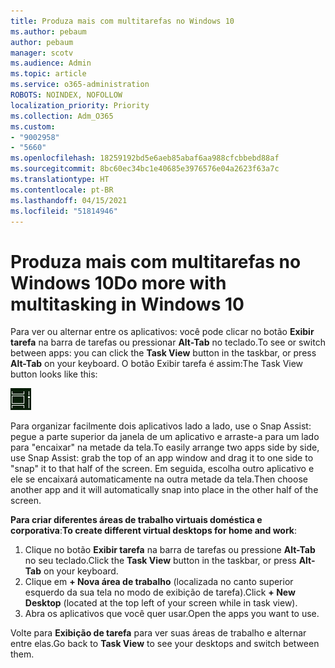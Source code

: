 ```yaml
---
title: Produza mais com multitarefas no Windows 10
ms.author: pebaum
author: pebaum
manager: scotv
ms.audience: Admin
ms.topic: article
ms.service: o365-administration
ROBOTS: NOINDEX, NOFOLLOW
localization_priority: Priority
ms.collection: Adm_O365
ms.custom:
- "9002958"
- "5660"
ms.openlocfilehash: 18259192bd5e6aeb85abaf6aa988cfcbbebd88af
ms.sourcegitcommit: 8bc60ec34bc1e40685e3976576e04a2623f63a7c
ms.translationtype: HT
ms.contentlocale: pt-BR
ms.lasthandoff: 04/15/2021
ms.locfileid: "51814946"
---
```

# <a name="do-more-with-multitasking-in-windows-10"></a><span data-ttu-id="f5baa-102">Produza mais com multitarefas no Windows 10</span><span class="sxs-lookup"><span data-stu-id="f5baa-102">Do more with multitasking in Windows 10</span></span>

<span data-ttu-id="f5baa-103">Para ver ou alternar entre os aplicativos: você pode clicar no botão **Exibir tarefa** na barra de tarefas ou pressionar **Alt-Tab** no teclado.</span><span class="sxs-lookup"><span data-stu-id="f5baa-103">To see or switch between apps: you can click the **Task View** button in the taskbar, or press **Alt-Tab** on your keyboard.</span></span> <span data-ttu-id="f5baa-104">O botão Exibir tarefa é assim:</span><span class="sxs-lookup"><span data-stu-id="f5baa-104">The Task View button looks like this:</span></span>

![Botão Exibir tarefa](media/task-view.png)

<span data-ttu-id="f5baa-106">Para organizar facilmente dois aplicativos lado a lado, use o Snap Assist: pegue a parte superior da janela de um aplicativo e arraste-a para um lado para "encaixar" na metade da tela.</span><span class="sxs-lookup"><span data-stu-id="f5baa-106">To easily arrange two apps side by side, use Snap Assist: grab the top of an app window and drag it to one side to "snap" it to that half of the screen.</span></span> <span data-ttu-id="f5baa-107">Em seguida, escolha outro aplicativo e ele se encaixará automaticamente na outra metade da tela.</span><span class="sxs-lookup"><span data-stu-id="f5baa-107">Then choose another app and it will automatically snap into place in the other half of the screen.</span></span>

<span data-ttu-id="f5baa-108">**Para criar diferentes áreas de trabalho virtuais doméstica e corporativa**:</span><span class="sxs-lookup"><span data-stu-id="f5baa-108">**To create different virtual desktops for home and work**:</span></span>

1. <span data-ttu-id="f5baa-109">Clique no botão **Exibir tarefa** na barra de tarefas ou pressione **Alt-Tab** no seu teclado.</span><span class="sxs-lookup"><span data-stu-id="f5baa-109">Click the **Task View** button in the taskbar, or press **Alt-Tab** on your keyboard.</span></span>
2. <span data-ttu-id="f5baa-110">Clique em **+ Nova área de trabalho** (localizada no canto superior esquerdo da sua tela no modo de exibição de tarefa).</span><span class="sxs-lookup"><span data-stu-id="f5baa-110">Click **+ New Desktop** (located at the top left of your screen while in task view).</span></span>
3. <span data-ttu-id="f5baa-111">Abra os aplicativos que você quer usar.</span><span class="sxs-lookup"><span data-stu-id="f5baa-111">Open the apps you want to use.</span></span> 

<span data-ttu-id="f5baa-112">Volte para **Exibição de tarefa** para ver suas áreas de trabalho e alternar entre elas.</span><span class="sxs-lookup"><span data-stu-id="f5baa-112">Go back to **Task View** to see your desktops and switch between them.</span></span>
